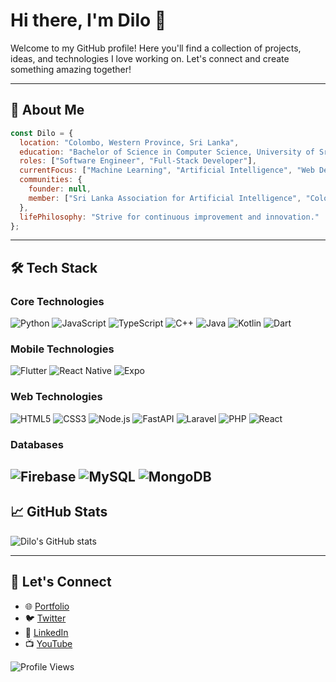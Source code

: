 # Hi there, I'm Dilo 👋

Welcome to my GitHub profile! Here you'll find a collection of projects, ideas, and technologies I love working on. Let's connect and create something amazing together!

---

## 🚀 About Me

```javascript
const Dilo = {
  location: "Colombo, Western Province, Sri Lanka",
  education: "Bachelor of Science in Computer Science, University of Sri jayawardhenapura",
  roles: ["Software Engineer", "Full-Stack Developer"],
  currentFocus: ["Machine Learning", "Artificial Intelligence", "Web Development"],
  communities: {
    founder: null,
    member: ["Sri Lanka Association for Artificial Intelligence", "Colombo Developers Meetup"]
  },
  lifePhilosophy: "Strive for continuous improvement and innovation."
};

```

---

## 🛠️ Tech Stack

### Core Technologies
![Python](https://img.shields.io/badge/-Python-3776AB?style=flat-square&logo=python&logoColor=white)
![JavaScript](https://img.shields.io/badge/-JavaScript-F7DF1E?style=flat-square&logo=javascript&logoColor=black)
![TypeScript](https://img.shields.io/badge/-TypeScript-3178C6?style=flat-square&logo=typescript&logoColor=white)
![C++](https://img.shields.io/badge/-C%2B%2B-00599C?style=flat-square&logo=c%2B%2B&logoColor=white)
![Java](https://img.shields.io/badge/-Java-007396?style=flat-square&logo=java&logoColor=white)
![Kotlin](https://img.shields.io/badge/-Kotlin-0095D5?style=flat-square&logo=kotlin&logoColor=white)
![Dart](https://img.shields.io/badge/-Dart-0175C2?style=flat-square&logo=dart&logoColor=white)

### Mobile Technologies
![Flutter](https://img.shields.io/badge/-Flutter-02569B?style=flat-square&logo=flutter&logoColor=white)
![React Native](https://img.shields.io/badge/-React%20Native-61DAFB?style=flat-square&logo=react&logoColor=black)
![Expo](https://img.shields.io/badge/-Expo-000020?style=flat-square&logo=expo&logoColor=white)

### Web Technologies
![HTML5](https://img.shields.io/badge/-HTML5-E34F26?style=flat-square&logo=html5&logoColor=white)
![CSS3](https://img.shields.io/badge/-CSS3-1572B6?style=flat-square&logo=css3)
![Node.js](https://img.shields.io/badge/-Node.js-339933?style=flat-square&logo=node.js&logoColor=white)
![FastAPI](https://img.shields.io/badge/-FastAPI-009688?style=flat-square&logo=fastapi)
![Laravel](https://img.shields.io/badge/-Laravel-FF2D20?style=flat-square&logo=laravel&logoColor=white)
![PHP](https://img.shields.io/badge/-PHP-777BB4?style=flat-square&logo=php&logoColor=white)
![React](https://img.shields.io/badge/-React-61DAFB?style=flat-square&logo=react&logoColor=black)


### Databases
![Firebase](https://img.shields.io/badge/-Firebase-FFCA28?style=flat-square&logo=firebase&logoColor=black)
![MySQL](https://img.shields.io/badge/-MySQL-4479A1?style=flat-square&logo=mysql&logoColor=white)
![MongoDB](https://img.shields.io/badge/-MongoDB-47A248?style=flat-square&logo=mongodb&logoColor=white)
---

## 📈 GitHub Stats
![Dilo's GitHub stats](https://github-readme-stats.vercel.app/api?username=Dilo1999&show_icons=true&theme=radical)

---

## 🔗 Let's Connect
- 🌐 [Portfolio](https://your-website-link.com)
- 🐦 [Twitter](https://twitter.com/yourhandle)
- 💼 [LinkedIn](https://linkedin.com/in/yourhandle)
- 📺 [YouTube](https://youtube.com/yourchannel)

![Profile Views](https://komarev.com/ghpvc/?username=Dilo1999&color=brightgreen)

